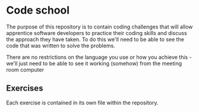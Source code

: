 # Code school

The purpose of this repository is to contain coding challenges that will allow apprentice software developers to practice their coding skills and discuss the approach they have taken. To do this we'll need to be able to see the code that was written to solve the problems. 

There are no restrictions on the language you use or how you achieve this - we'll just need to be able to see it working (somehow) from the meeting room computer

## Exercises

Each exercise is contained in its own file within the repository.